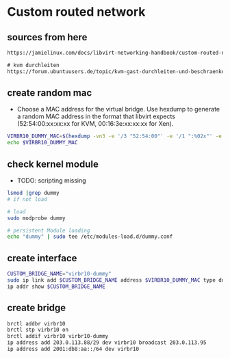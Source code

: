 # Custom routed network

## sources from here

```txt
https://jamielinux.com/docs/libvirt-networking-handbook/custom-routed-network.html

# kvm durchleiten
https://forum.ubuntuusers.de/topic/kvm-gast-durchleiten-und-beschraenken/
```

## create random mac

- Choose a MAC address for the virtual bridge. Use hexdump to generate a random MAC address in the format that libvirt expects (52:54:00:xx:xx:xx for KVM, 00:16:3e:xx:xx:xx for Xen).

```bash
VIRBR10_DUMMY_MAC=$(hexdump -vn3 -e '/3 "52:54:00"' -e '/1 ":%02x"' -e '"\n"' /dev/urandom)
echo $VIRBR10_DUMMY_MAC
```

## check kernel module

- TODO: scripting missing

```bash
lsmod |grep dummy
# if not load

# load
sudo modprobe dummy

# persistent Module loading
echo "dummy" | sudo tee /etc/modules-load.d/dummy.conf
```

## create interface

```bash
CUSTOM_BRIDGE_NAME="virbr10-dummy"
sudo ip link add $CUSTOM_BRIDGE_NAME address $VIRBR10_DUMMY_MAC type dummy
ip addr show $CUSTOM_BRIDGE_NAME
```

## create bridge

```bash
brctl addbr virbr10
brctl stp virbr10 on
brctl addif virbr10 virbr10-dummy
ip address add 203.0.113.88/29 dev virbr10 broadcast 203.0.113.95
ip address add 2001:db8:aa::/64 dev virbr10
```



